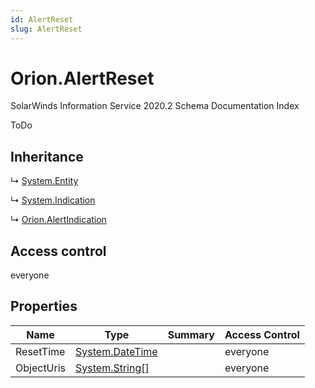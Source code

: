 ```yaml
---
id: AlertReset
slug: AlertReset
---
```


# Orion.AlertReset

SolarWinds Information Service 2020.2 Schema Documentation Index

ToDo

## Inheritance

↳ [System.Entity](./../System/Entity)

↳ [System.Indication](./../System/Indication)

↳ [Orion.AlertIndication](./../Orion/AlertIndication)

## Access control

everyone

## Properties

| Name | Type | Summary | Access Control |
| ------ | ------ | ------ | ------ |
| ResetTime | [System.DateTime](https://docs.microsoft.com/en-us/dotnet/api/system.datetime) |  | everyone |
| ObjectUris | [System.String[]](https://docs.microsoft.com/en-us/dotnet/api/system.string) |  | everyone |


